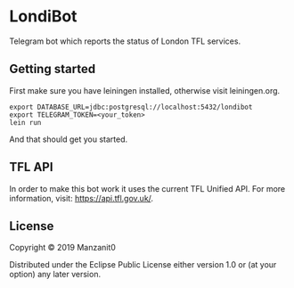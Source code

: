 # LondiBot

Telegram bot which reports the status of London TFL services.

## Getting started

First make sure you have leiningen installed, otherwise visit leiningen.org.

```
export DATABASE_URL=jdbc:postgresql://localhost:5432/londibot
export TELEGRAM_TOKEN=<your_token>
lein run
```

And that should get you started.

## TFL API

In order to make this bot work it uses the current TFL Unified API. For more information, visit: https://api.tfl.gov.uk/.

## License

Copyright © 2019 Manzanit0

Distributed under the Eclipse Public License either version 1.0 or (at
your option) any later version.

